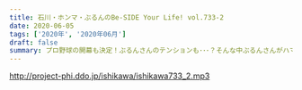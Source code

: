 ```yaml
---
title: 石川・ホンマ・ぶるんのBe-SIDE Your Life! vol.733-2
date: 2020-06-05
tags: ['2020年', '2020年06月']
draft: false
summary: プロ野球の開幕も決定！ぶるんさんのテンションも･･･？そんな中ぶるんさんがハマっているコンテンツとは？
---
```


http://project-phi.ddo.jp/ishikawa/ishikawa733_2.mp3
